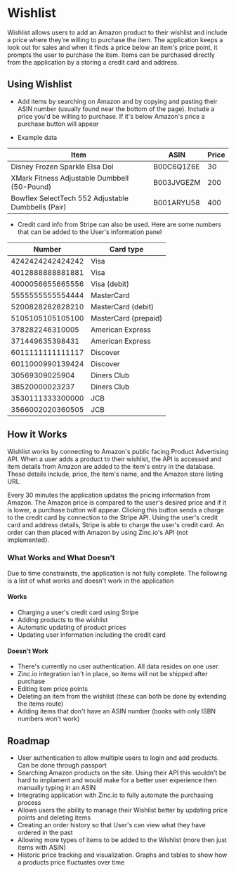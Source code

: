 # Wishlist

Wishlist allows users to add an Amazon product to their wishlist and include a price where they're willing to purchase the item.  The application keeps a look out for sales and when it finds a price below an item's price point, it prompts the user to purchase the item.  Items can be purchased directly from the application by a storing a credit card and address.

## Using Wishlist

- Add items by searching on Amazon and by copying and pasting their ASIN number (usually found near the bottom of the page).  Include a price you'd be willing to purchase.  If it's below Amazon's price a purchase button will appear

- Example data

Item | ASIN | Price
--- | --- | ---
Disney Frozen Sparkle Elsa Dol | B00C6Q1Z6E | 30
XMark Fitness Adjustable Dumbbell (50-Pound) | B003JVGEZM | 200
Bowflex SelectTech 552 Adjustable Dumbbells (Pair) | B001ARYU58 | 400

- Credit card info from Stripe can also be used.  Here are some numbers that can be added to the User's information panel

Number |	Card type
--- | ---
4242424242424242|	Visa
4012888888881881|	Visa
4000056655665556|	Visa (debit)
5555555555554444|	MasterCard
5200828282828210|	MasterCard (debit)
5105105105105100|	MasterCard (prepaid)
378282246310005|	American Express
371449635398431|	American Express
6011111111111117|	Discover
6011000990139424|	Discover
30569309025904|	Diners Club
38520000023237|	Diners Club
3530111333300000|	JCB
3566002020360505|	JCB

## How it Works

Wishlist works by connecting to Amazon's public facing Product Advertising API.  When a user adds a product to their wishlist, the API is accessed and item details from Amazon are added to the item's entry in the database.  These details include, price, the item's name, and the Amazon store listing URL.

Every 30 minutes the application updates the pricing information from Amazon.  The Amazon price is compared to the user's desired price and if it is lower, a purchase button will appear.  Clicking this button sends a charge to the credit card by connection to the Stripe API.  Using the user's credit card and address details, Stripe is able to charge the user's credit card.  An order can then placed with Amazon by using Zinc.io's API (not implemented).

### What Works and What Doesn't

Due to time constrainsts, the application is not fully complete.  The following is a list of what works and doesn't work in the application

#### Works

- Charging a user's credit card using Stripe
- Adding products to the wishlist
- Automatic updating of product prices
- Updating user information including the credit card

#### Doesn't Work

- There's currently no user authentication.  All data resides on one user.
- Zinc.io integration isn't in place, so items will not be shipped after purchase
- Editing item price points
- Deleting an item from the wishlist (these can both be done by extending the items route)
- Adding items that don't have an ASIN number (books with only ISBN numbers won't work)

## Roadmap

- User authentication to allow multiple users to login and add products.  Can be done through passport
- Searching Amazon products on the site.  Using their API this wouldn't be hard to implament and would make for a better user experience then manually typing in an ASIN
- Integrating application with Zinc.io to fully automate the purchasing process
- Allows users the ability to manage their Wishlist better by updating price points and deleting items
- Creating an order history so that User's can view what they have ordered in the past
- Allowing more types of items to be added to the Wishlist (more then just items with ASIN)
- Historic price tracking and visualization. Graphs and tables to show how a products price fluctuates over time